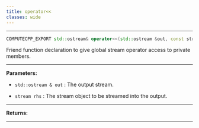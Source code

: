 ```yaml
---
title: operator<<
classes: wide
---
```



---

```cpp
COMPUTECPP_EXPORT std::ostream& operator<<(std::ostream &out, const stream &rhs)
```


Friend function declaration to give global stream operator access to private members. 


---
**Parameters:**

 - `std::ostream & out`
: The output stream. 

 - `stream rhs`
: The stream object to be streamed into the output. 


---
**Returns:** 

---
